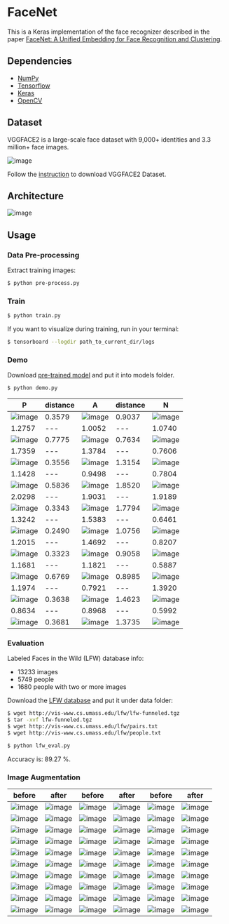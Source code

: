 # FaceNet

This is a Keras implementation of the face recognizer described in the paper [FaceNet: A Unified Embedding for Face Recognition and Clustering](https://arxiv.org/abs/1503.03832).

## Dependencies
- [NumPy](http://docs.scipy.org/doc/numpy-1.10.1/user/install.html)
- [Tensorflow](https://www.tensorflow.org/versions/r0.8/get_started/os_setup.html)
- [Keras](https://keras.io/#installation)
- [OpenCV](https://opencv-python-tutroals.readthedocs.io/en/latest/)

## Dataset

VGGFACE2 is a large-scale face dataset with 9,000+ identities and 3.3 million+ face images.

![image](https://github.com/foamliu/FaceNet/raw/master/images/vggface2.png)

Follow the [instruction](http://zeus.robots.ox.ac.uk/vgg_face2/) to download VGGFACE2 Dataset.

## Architecture
![image](https://github.com/foamliu/FaceNet/raw/master/images/model.png)

## Usage
### Data Pre-processing
Extract training images:
```bash
$ python pre-process.py
```

### Train
```bash
$ python train.py
```

If you want to visualize during training, run in your terminal:
```bash
$ tensorboard --logdir path_to_current_dir/logs
```

### Demo

Download [pre-trained model](https://github.com/foamliu/Look-Into-Person/releases/download/v1.0/model.119-2.2473.hdf5) and put it into models folder.

```bash
$ python demo.py
```

P | distance | A | distance | N |
|---|---|---|---|---|
|![image](https://github.com/foamliu/FaceNet/raw/master/images/0_p_image.png)|0.3579|![image](https://github.com/foamliu/FaceNet/raw/master/images/0_a_image.png)|0.9037|![image](https://github.com/foamliu/FaceNet/raw/master/images/0_n_image.png)|
|1.2757|---|1.0052|---|1.0740|
|![image](https://github.com/foamliu/FaceNet/raw/master/images/1_p_image.png)|0.7775|![image](https://github.com/foamliu/FaceNet/raw/master/images/1_a_image.png)|0.7634|![image](https://github.com/foamliu/FaceNet/raw/master/images/1_n_image.png)|
|1.7359|---|1.3784|---|0.7606|
|![image](https://github.com/foamliu/FaceNet/raw/master/images/2_p_image.png)|0.3556|![image](https://github.com/foamliu/FaceNet/raw/master/images/2_a_image.png)|1.3154|![image](https://github.com/foamliu/FaceNet/raw/master/images/2_n_image.png)|
|1.1428|---|0.9498|---|0.7804|
|![image](https://github.com/foamliu/FaceNet/raw/master/images/3_p_image.png)|0.5836|![image](https://github.com/foamliu/FaceNet/raw/master/images/3_a_image.png)|1.8520|![image](https://github.com/foamliu/FaceNet/raw/master/images/3_n_image.png)|
|2.0298|---|1.9031|---|1.9189|
|![image](https://github.com/foamliu/FaceNet/raw/master/images/4_p_image.png)|0.3343|![image](https://github.com/foamliu/FaceNet/raw/master/images/4_a_image.png)|1.7794|![image](https://github.com/foamliu/FaceNet/raw/master/images/4_n_image.png)|
|1.3242|---|1.5383|---|0.6461|
|![image](https://github.com/foamliu/FaceNet/raw/master/images/5_p_image.png)|0.2490|![image](https://github.com/foamliu/FaceNet/raw/master/images/5_a_image.png)|1.0756|![image](https://github.com/foamliu/FaceNet/raw/master/images/5_n_image.png)|
|1.2015|---|1.4692|---|0.8207|
|![image](https://github.com/foamliu/FaceNet/raw/master/images/6_p_image.png)|0.3323|![image](https://github.com/foamliu/FaceNet/raw/master/images/6_a_image.png)|0.9058|![image](https://github.com/foamliu/FaceNet/raw/master/images/6_n_image.png)|
|1.1681|---|1.1821|---|0.5887|
|![image](https://github.com/foamliu/FaceNet/raw/master/images/7_p_image.png)|0.6769|![image](https://github.com/foamliu/FaceNet/raw/master/images/7_a_image.png)|0.8985|![image](https://github.com/foamliu/FaceNet/raw/master/images/7_n_image.png)|
|1.1974|---|0.7921|---|1.3920|
|![image](https://github.com/foamliu/FaceNet/raw/master/images/8_p_image.png)|0.3638|![image](https://github.com/foamliu/FaceNet/raw/master/images/8_a_image.png)|1.4623|![image](https://github.com/foamliu/FaceNet/raw/master/images/8_n_image.png)|
|0.8634|---|0.8968|---|0.5992|
|![image](https://github.com/foamliu/FaceNet/raw/master/images/9_p_image.png)|0.3681|![image](https://github.com/foamliu/FaceNet/raw/master/images/9_a_image.png)|1.3735|![image](https://github.com/foamliu/FaceNet/raw/master/images/9_n_image.png)|

### Evaluation

Labeled Faces in the Wild (LFW) database info:

- 13233 images
- 5749 people
- 1680 people with two or more images

Download the [LFW database](http://vis-www.cs.umass.edu/lfw/lfw-funneled.tgz) and put it under data folder:

```bash
$ wget http://vis-www.cs.umass.edu/lfw/lfw-funneled.tgz
$ tar -xvf lfw-funneled.tgz
$ wget http://vis-www.cs.umass.edu/lfw/pairs.txt
$ wget http://vis-www.cs.umass.edu/lfw/people.txt

$ python lfw_eval.py
```

Accuracy is: 89.27 %.

### Image Augmentation
before | after | before | after | before | after |
|---|---|---|---|---|---|
|![image](https://github.com/foamliu/FaceNet/raw/master/images/imgaug_before_0.png)|![image](https://github.com/foamliu/FaceNet/raw/master/images/imgaug_after_0.png)|![image](https://github.com/foamliu/FaceNet/raw/master/images/imgaug_before_1.png)|![image](https://github.com/foamliu/FaceNet/raw/master/images/imgaug_after_1.png)|![image](https://github.com/foamliu/FaceNet/raw/master/images/imgaug_before_2.png)|![image](https://github.com/foamliu/FaceNet/raw/master/images/imgaug_after_2.png)|
|![image](https://github.com/foamliu/FaceNet/raw/master/images/imgaug_before_3.png)|![image](https://github.com/foamliu/FaceNet/raw/master/images/imgaug_after_3.png)|![image](https://github.com/foamliu/FaceNet/raw/master/images/imgaug_before_4.png)|![image](https://github.com/foamliu/FaceNet/raw/master/images/imgaug_after_4.png)|![image](https://github.com/foamliu/FaceNet/raw/master/images/imgaug_before_5.png)|![image](https://github.com/foamliu/FaceNet/raw/master/images/imgaug_after_5.png)|
|![image](https://github.com/foamliu/FaceNet/raw/master/images/imgaug_before_6.png)|![image](https://github.com/foamliu/FaceNet/raw/master/images/imgaug_after_6.png)|![image](https://github.com/foamliu/FaceNet/raw/master/images/imgaug_before_7.png)|![image](https://github.com/foamliu/FaceNet/raw/master/images/imgaug_after_7.png)|![image](https://github.com/foamliu/FaceNet/raw/master/images/imgaug_before_8.png)|![image](https://github.com/foamliu/FaceNet/raw/master/images/imgaug_after_8.png)|
|![image](https://github.com/foamliu/FaceNet/raw/master/images/imgaug_before_9.png)|![image](https://github.com/foamliu/FaceNet/raw/master/images/imgaug_after_9.png)|![image](https://github.com/foamliu/FaceNet/raw/master/images/imgaug_before_10.png)|![image](https://github.com/foamliu/FaceNet/raw/master/images/imgaug_after_10.png)|![image](https://github.com/foamliu/FaceNet/raw/master/images/imgaug_before_11.png)|![image](https://github.com/foamliu/FaceNet/raw/master/images/imgaug_after_11.png)|
|![image](https://github.com/foamliu/FaceNet/raw/master/images/imgaug_before_12.png)|![image](https://github.com/foamliu/FaceNet/raw/master/images/imgaug_after_12.png)|![image](https://github.com/foamliu/FaceNet/raw/master/images/imgaug_before_13.png)|![image](https://github.com/foamliu/FaceNet/raw/master/images/imgaug_after_13.png)|![image](https://github.com/foamliu/FaceNet/raw/master/images/imgaug_before_14.png)|![image](https://github.com/foamliu/FaceNet/raw/master/images/imgaug_after_14.png)|
|![image](https://github.com/foamliu/FaceNet/raw/master/images/imgaug_before_15.png)|![image](https://github.com/foamliu/FaceNet/raw/master/images/imgaug_after_15.png)|![image](https://github.com/foamliu/FaceNet/raw/master/images/imgaug_before_16.png)|![image](https://github.com/foamliu/FaceNet/raw/master/images/imgaug_after_16.png)|![image](https://github.com/foamliu/FaceNet/raw/master/images/imgaug_before_17.png)|![image](https://github.com/foamliu/FaceNet/raw/master/images/imgaug_after_17.png)|
|![image](https://github.com/foamliu/FaceNet/raw/master/images/imgaug_before_18.png)|![image](https://github.com/foamliu/FaceNet/raw/master/images/imgaug_after_18.png)|![image](https://github.com/foamliu/FaceNet/raw/master/images/imgaug_before_19.png)|![image](https://github.com/foamliu/FaceNet/raw/master/images/imgaug_after_19.png)|![image](https://github.com/foamliu/FaceNet/raw/master/images/imgaug_before_20.png)|![image](https://github.com/foamliu/FaceNet/raw/master/images/imgaug_after_20.png)|
|![image](https://github.com/foamliu/FaceNet/raw/master/images/imgaug_before_21.png)|![image](https://github.com/foamliu/FaceNet/raw/master/images/imgaug_after_21.png)|![image](https://github.com/foamliu/FaceNet/raw/master/images/imgaug_before_22.png)|![image](https://github.com/foamliu/FaceNet/raw/master/images/imgaug_after_22.png)|![image](https://github.com/foamliu/FaceNet/raw/master/images/imgaug_before_23.png)|![image](https://github.com/foamliu/FaceNet/raw/master/images/imgaug_after_23.png)|
|![image](https://github.com/foamliu/FaceNet/raw/master/images/imgaug_before_24.png)|![image](https://github.com/foamliu/FaceNet/raw/master/images/imgaug_after_24.png)|![image](https://github.com/foamliu/FaceNet/raw/master/images/imgaug_before_25.png)|![image](https://github.com/foamliu/FaceNet/raw/master/images/imgaug_after_25.png)|![image](https://github.com/foamliu/FaceNet/raw/master/images/imgaug_before_26.png)|![image](https://github.com/foamliu/FaceNet/raw/master/images/imgaug_after_26.png)|
|![image](https://github.com/foamliu/FaceNet/raw/master/images/imgaug_before_27.png)|![image](https://github.com/foamliu/FaceNet/raw/master/images/imgaug_after_27.png)|![image](https://github.com/foamliu/FaceNet/raw/master/images/imgaug_before_28.png)|![image](https://github.com/foamliu/FaceNet/raw/master/images/imgaug_after_28.png)|![image](https://github.com/foamliu/FaceNet/raw/master/images/imgaug_before_29.png)|![image](https://github.com/foamliu/FaceNet/raw/master/images/imgaug_after_29.png)|
